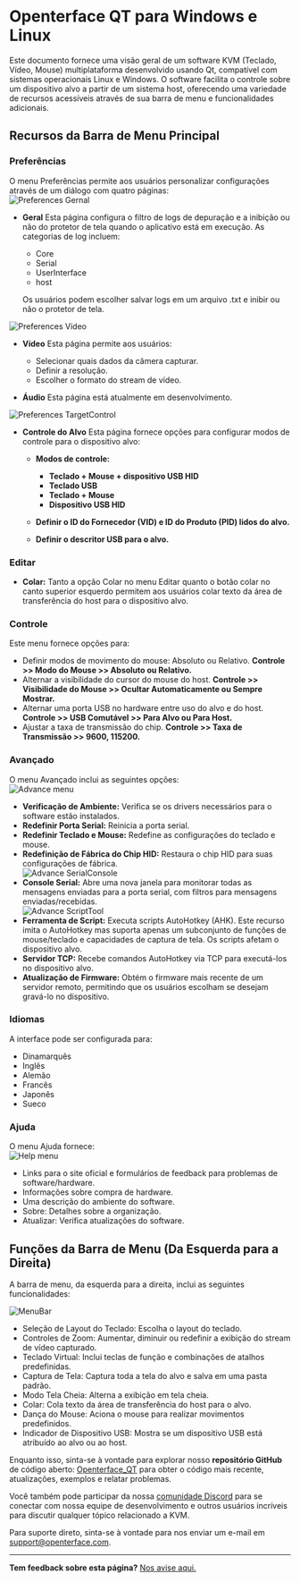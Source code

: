 # Openterface QT para Windows e Linux

Este documento fornece uma visão geral de um software KVM (Teclado, Vídeo, Mouse) multiplataforma desenvolvido usando Qt, compatível com sistemas operacionais Linux e Windows. O software facilita o controle sobre um dispositivo alvo a partir de um sistema host, oferecendo uma variedade de recursos acessíveis através de sua barra de menu e funcionalidades adicionais.

## Recursos da Barra de Menu Principal

### Preferências

O menu Preferências permite aos usuários personalizar configurações através de um diálogo com quatro páginas:<br>
![Preferences Gernal](https://assets.openterface.com/images/qt/preferenceGernal.webp)

-   **Geral** Esta página configura o filtro de logs de depuração e a inibição ou não do protetor de tela quando o aplicativo está em execução. As categorias de log incluem:

    -   Core
    -   Serial
    -   UserInterface
    -   host

    Os usuários podem escolher salvar logs em um arquivo .txt e inibir ou não o protetor de tela.<br>

![Preferences Video](https://assets.openterface.com/images/qt/preferenceVideo.webp)

-   **Vídeo** Esta página permite aos usuários:

    -   Selecionar quais dados da câmera capturar.
    -   Definir a resolução.
    -   Escolher o formato do stream de vídeo.

-   **Áudio** Esta página está atualmente em desenvolvimento.<br>

![Preferences TargetControl](https://assets.openterface.com/images/qt/preferenceTargetControl.webp)

-   **Controle do Alvo** Esta página fornece opções para configurar modos de controle para o dispositivo alvo:

    -   **Modos de controle:**

        -   **Teclado + Mouse + dispositivo USB HID**
        -   **Teclado USB**
        -   **Teclado + Mouse**
        -   **Dispositivo USB HID**

    -   **Definir o ID do Fornecedor (VID) e ID do Produto (PID) lidos do alvo.**
    -   **Definir o descritor USB para o alvo.**

### Editar

-   **Colar:** Tanto a opção Colar no menu Editar quanto o botão colar no canto superior esquerdo permitem aos usuários colar texto da área de transferência do host para o dispositivo alvo.

### Controle

Este menu fornece opções para:<br>

-   Definir modos de movimento do mouse: Absoluto ou Relativo. **Controle >> Modo do Mouse >> Absoluto ou Relativo.**
-   Alternar a visibilidade do cursor do mouse do host. **Controle >> Visibilidade do Mouse >> Ocultar Automaticamente ou Sempre Mostrar.**
-   Alternar uma porta USB no hardware entre uso do alvo e do host. **Controle >> USB Comutável >> Para Alvo ou Para Host.**
-   Ajustar a taxa de transmissão do chip. **Controle >> Taxa de Transmissão >> 9600, 115200.**

### Avançado

O menu Avançado inclui as seguintes opções:<br>
![Advance menu](https://assets.openterface.com/images/qt/menuAdvance.webp)

-   **Verificação de Ambiente:** Verifica se os drivers necessários para o software estão instalados.
-   **Redefinir Porta Serial:** Reinicia a porta serial.
-   **Redefinir Teclado e Mouse:** Redefine as configurações do teclado e mouse.
-   **Redefinição de Fábrica do Chip HID:** Restaura o chip HID para suas configurações de fábrica.<br>
    ![Advance SerialConsole](https://assets.openterface.com/images/qt/advanceSerialConsole.webp)
-   **Console Serial:** Abre uma nova janela para monitorar todas as mensagens enviadas para a porta serial, com filtros para mensagens enviadas/recebidas.<br>
    ![Advance ScriptTool](https://assets.openterface.com/images/qt/advanceScriptTool.webp)
-   **Ferramenta de Script:** Executa scripts AutoHotkey (AHK). Este recurso imita o AutoHotkey mas suporta apenas um subconjunto de funções de mouse/teclado e capacidades de captura de tela. Os scripts afetam o dispositivo alvo.
-   **Servidor TCP:** Recebe comandos AutoHotkey via TCP para executá-los no dispositivo alvo.
-   **Atualização de Firmware:** Obtém o firmware mais recente de um servidor remoto, permitindo que os usuários escolham se desejam gravá-lo no dispositivo.

### Idiomas

A interface pode ser configurada para:

-   Dinamarquês
-   Inglês
-   Alemão
-   Francês
-   Japonês
-   Sueco

### Ajuda

O menu Ajuda fornece: <br>
![Help menu](https://assets.openterface.com/images/qt/menuHelp.webp)

-   Links para o site oficial e formulários de feedback para problemas de software/hardware.
-   Informações sobre compra de hardware.
-   Uma descrição do ambiente do software.
-   Sobre: Detalhes sobre a organização.
-   Atualizar: Verifica atualizações do software.

## Funções da Barra de Menu (Da Esquerda para a Direita)

A barra de menu, da esquerda para a direita, inclui as seguintes funcionalidades:<br>

![MenuBar](https://assets.openterface.com/images/qt/menubar.webp)

-   Seleção de Layout do Teclado: Escolha o layout do teclado.
-   Controles de Zoom: Aumentar, diminuir ou redefinir a exibição do stream de vídeo capturado.
-   Teclado Virtual: Inclui teclas de função e combinações de atalhos predefinidas.
-   Captura de Tela: Captura toda a tela do alvo e salva em uma pasta padrão.
-   Modo Tela Cheia: Alterna a exibição em tela cheia.
-   Colar: Cola texto da área de transferência do host para o alvo.
-   Dança do Mouse: Aciona o mouse para realizar movimentos predefinidos.
-   Indicador de Dispositivo USB: Mostra se um dispositivo USB está atribuído ao alvo ou ao host.

Enquanto isso, sinta-se à vontade para explorar nosso **repositório GitHub** de código aberto: [Openterface_QT](https://github.com/TechxArtisanStudio/Openterface_QT) para obter o código mais recente, atualizações, exemplos e relatar problemas.

Você também pode participar da nossa [comunidade Discord](/discord) para se conectar com nossa equipe de desenvolvimento e outros usuários incríveis para discutir qualquer tópico relacionado a KVM.

Para suporte direto, sinta-se à vontade para nos enviar um e-mail em [support@openterface.com](mailto:support@openterface.com).

---

**Tem feedback sobre esta página?** [Nos avise aqui.](https://forms.gle/wmxoR2C1VdG36mT69)

